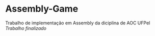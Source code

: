 # Assembly-Game
Trabalho de implementação em Assembly da diciplina de AOC UFPel 
*Trabalho finalizado*
